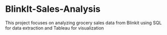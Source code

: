 # BlinkIt-Sales-Analysis
This project focuses on analyzing grocery sales data from Blinkit using SQL for data extraction and Tableau for visualization
